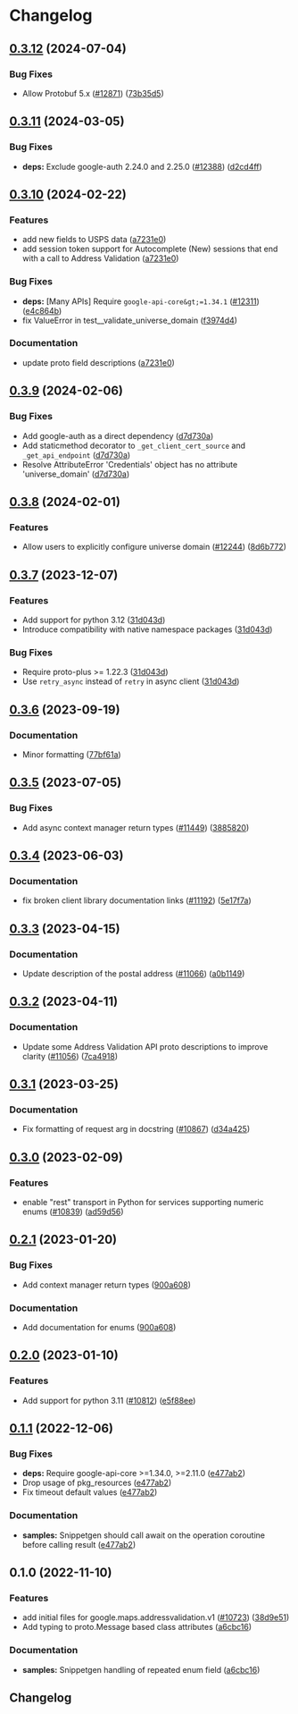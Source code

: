 # Changelog

## [0.3.12](https://github.com/googleapis/google-cloud-python/compare/google-maps-addressvalidation-v0.3.11...google-maps-addressvalidation-v0.3.12) (2024-07-04)


### Bug Fixes

* Allow Protobuf 5.x ([#12871](https://github.com/googleapis/google-cloud-python/issues/12871)) ([73b35d5](https://github.com/googleapis/google-cloud-python/commit/73b35d56f8626d99ce7c3902a8c223cc09b4ca74))

## [0.3.11](https://github.com/googleapis/google-cloud-python/compare/google-maps-addressvalidation-v0.3.10...google-maps-addressvalidation-v0.3.11) (2024-03-05)


### Bug Fixes

* **deps:** Exclude google-auth 2.24.0 and 2.25.0 ([#12388](https://github.com/googleapis/google-cloud-python/issues/12388)) ([d2cd4ff](https://github.com/googleapis/google-cloud-python/commit/d2cd4ffd12467ad512cccd7a0e9bb897ff2ce2a7))

## [0.3.10](https://github.com/googleapis/google-cloud-python/compare/google-maps-addressvalidation-v0.3.9...google-maps-addressvalidation-v0.3.10) (2024-02-22)


### Features

* add new fields to USPS data ([a7231e0](https://github.com/googleapis/google-cloud-python/commit/a7231e09b16cafdc84482c11a4ca25d0a1df05ca))
* add session token support for Autocomplete (New) sessions that end with a call to Address Validation ([a7231e0](https://github.com/googleapis/google-cloud-python/commit/a7231e09b16cafdc84482c11a4ca25d0a1df05ca))


### Bug Fixes

* **deps:** [Many APIs] Require `google-api-core&gt;=1.34.1` ([#12311](https://github.com/googleapis/google-cloud-python/issues/12311)) ([e4c864b](https://github.com/googleapis/google-cloud-python/commit/e4c864b3e67c7f7f33dfb0d2107fa138492ad338))
* fix ValueError in test__validate_universe_domain ([f3974d4](https://github.com/googleapis/google-cloud-python/commit/f3974d46a9ba9f549e31251ebc2daeb6b9b4745a))


### Documentation

* update proto field descriptions ([a7231e0](https://github.com/googleapis/google-cloud-python/commit/a7231e09b16cafdc84482c11a4ca25d0a1df05ca))

## [0.3.9](https://github.com/googleapis/google-cloud-python/compare/google-maps-addressvalidation-v0.3.8...google-maps-addressvalidation-v0.3.9) (2024-02-06)


### Bug Fixes

* Add google-auth as a direct dependency ([d7d730a](https://github.com/googleapis/google-cloud-python/commit/d7d730acd3b1da86b996fa18c81272f1c9a00406))
* Add staticmethod decorator to `_get_client_cert_source` and `_get_api_endpoint` ([d7d730a](https://github.com/googleapis/google-cloud-python/commit/d7d730acd3b1da86b996fa18c81272f1c9a00406))
* Resolve AttributeError 'Credentials' object has no attribute 'universe_domain' ([d7d730a](https://github.com/googleapis/google-cloud-python/commit/d7d730acd3b1da86b996fa18c81272f1c9a00406))

## [0.3.8](https://github.com/googleapis/google-cloud-python/compare/google-maps-addressvalidation-v0.3.7...google-maps-addressvalidation-v0.3.8) (2024-02-01)


### Features

* Allow users to explicitly configure universe domain ([#12244](https://github.com/googleapis/google-cloud-python/issues/12244)) ([8d6b772](https://github.com/googleapis/google-cloud-python/commit/8d6b7729d93c1347529a3d34ed6266af55225578))

## [0.3.7](https://github.com/googleapis/google-cloud-python/compare/google-maps-addressvalidation-v0.3.6...google-maps-addressvalidation-v0.3.7) (2023-12-07)


### Features

* Add support for python 3.12 ([31d043d](https://github.com/googleapis/google-cloud-python/commit/31d043de5a0b8bd329e8d5a36e7811d5ea7bd7a1))
* Introduce compatibility with native namespace packages ([31d043d](https://github.com/googleapis/google-cloud-python/commit/31d043de5a0b8bd329e8d5a36e7811d5ea7bd7a1))


### Bug Fixes

* Require proto-plus &gt;= 1.22.3 ([31d043d](https://github.com/googleapis/google-cloud-python/commit/31d043de5a0b8bd329e8d5a36e7811d5ea7bd7a1))
* Use `retry_async` instead of `retry` in async client ([31d043d](https://github.com/googleapis/google-cloud-python/commit/31d043de5a0b8bd329e8d5a36e7811d5ea7bd7a1))

## [0.3.6](https://github.com/googleapis/google-cloud-python/compare/google-maps-addressvalidation-v0.3.5...google-maps-addressvalidation-v0.3.6) (2023-09-19)


### Documentation

* Minor formatting ([77bf61a](https://github.com/googleapis/google-cloud-python/commit/77bf61a36539bc2e6317dca1f954189d5241e4f1))

## [0.3.5](https://github.com/googleapis/google-cloud-python/compare/google-maps-addressvalidation-v0.3.4...google-maps-addressvalidation-v0.3.5) (2023-07-05)


### Bug Fixes

* Add async context manager return types ([#11449](https://github.com/googleapis/google-cloud-python/issues/11449)) ([3885820](https://github.com/googleapis/google-cloud-python/commit/388582082828e22a517c4f794901ee5dcbc31bd9))

## [0.3.4](https://github.com/googleapis/google-cloud-python/compare/google-maps-addressvalidation-v0.3.3...google-maps-addressvalidation-v0.3.4) (2023-06-03)


### Documentation

* fix broken client library documentation links ([#11192](https://github.com/googleapis/google-cloud-python/issues/11192)) ([5e17f7a](https://github.com/googleapis/google-cloud-python/commit/5e17f7a901bbbae8ff9a44ed62f1abd2386da2c8))

## [0.3.3](https://github.com/googleapis/google-cloud-python/compare/google-maps-addressvalidation-v0.3.2...google-maps-addressvalidation-v0.3.3) (2023-04-15)


### Documentation

* Update description of the postal address ([#11066](https://github.com/googleapis/google-cloud-python/issues/11066)) ([a0b1149](https://github.com/googleapis/google-cloud-python/commit/a0b11490ea6488d725a4738fdaa63e98947f8528))

## [0.3.2](https://github.com/googleapis/google-cloud-python/compare/google-maps-addressvalidation-v0.3.1...google-maps-addressvalidation-v0.3.2) (2023-04-11)


### Documentation

* Update some Address Validation API proto descriptions to improve clarity ([#11056](https://github.com/googleapis/google-cloud-python/issues/11056)) ([7ca4918](https://github.com/googleapis/google-cloud-python/commit/7ca4918465957e510028d4d2465d8ba0424ad97d))

## [0.3.1](https://github.com/googleapis/google-cloud-python/compare/google-maps-addressvalidation-v0.3.0...google-maps-addressvalidation-v0.3.1) (2023-03-25)


### Documentation

* Fix formatting of request arg in docstring ([#10867](https://github.com/googleapis/google-cloud-python/issues/10867)) ([d34a425](https://github.com/googleapis/google-cloud-python/commit/d34a425f7d0f02bebaf20d24b725b8c25c699697))

## [0.3.0](https://github.com/googleapis/google-cloud-python/compare/google-maps-addressvalidation-v0.2.1...google-maps-addressvalidation-v0.3.0) (2023-02-09)


### Features

* enable "rest" transport in Python for services supporting numeric enums ([#10839](https://github.com/googleapis/google-cloud-python/issues/10839)) ([ad59d56](https://github.com/googleapis/google-cloud-python/commit/ad59d569bda339ed31500602e2db369afdbfcf0b))

## [0.2.1](https://github.com/googleapis/google-cloud-python/compare/google-maps-addressvalidation-v0.2.0...google-maps-addressvalidation-v0.2.1) (2023-01-20)


### Bug Fixes

* Add context manager return types ([900a608](https://github.com/googleapis/google-cloud-python/commit/900a6083e59bfebf215e4e469bc842d8788bba18))


### Documentation

* Add documentation for enums ([900a608](https://github.com/googleapis/google-cloud-python/commit/900a6083e59bfebf215e4e469bc842d8788bba18))

## [0.2.0](https://github.com/googleapis/google-cloud-python/compare/google-maps-addressvalidation-v0.1.1...google-maps-addressvalidation-v0.2.0) (2023-01-10)


### Features

* Add support for python 3.11 ([#10812](https://github.com/googleapis/google-cloud-python/issues/10812)) ([e5f88ee](https://github.com/googleapis/google-cloud-python/commit/e5f88eebd47c677850d61ddc3774532723f5505e))

## [0.1.1](https://github.com/googleapis/google-cloud-python/compare/google-maps-addressvalidation-v0.1.0...google-maps-addressvalidation-v0.1.1) (2022-12-06)


### Bug Fixes

* **deps:** Require google-api-core &gt;=1.34.0, >=2.11.0  ([e477ab2](https://github.com/googleapis/google-cloud-python/commit/e477ab2581f44b540051dd201b9f543a30044833))
* Drop usage of pkg_resources ([e477ab2](https://github.com/googleapis/google-cloud-python/commit/e477ab2581f44b540051dd201b9f543a30044833))
* Fix timeout default values ([e477ab2](https://github.com/googleapis/google-cloud-python/commit/e477ab2581f44b540051dd201b9f543a30044833))


### Documentation

* **samples:** Snippetgen should call await on the operation coroutine before calling result ([e477ab2](https://github.com/googleapis/google-cloud-python/commit/e477ab2581f44b540051dd201b9f543a30044833))

## 0.1.0 (2022-11-10)


### Features

* add initial files for google.maps.addressvalidation.v1 ([#10723](https://github.com/googleapis/google-cloud-python/issues/10723)) ([38d9e51](https://github.com/googleapis/google-cloud-python/commit/38d9e514310bebc8b9893465fb8ab7ebc35c8b6a))
* Add typing to proto.Message based class attributes ([a6cbc16](https://github.com/googleapis/google-cloud-python/commit/a6cbc167835880f9fe31b4030ec5fba69e35b383))


### Documentation

* **samples:** Snippetgen handling of repeated enum field ([a6cbc16](https://github.com/googleapis/google-cloud-python/commit/a6cbc167835880f9fe31b4030ec5fba69e35b383))

## Changelog
